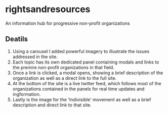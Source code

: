 # rightsandresources
An information hub for progressive non-profit organizations

## Deatils
  
  1. Using a carousel I added powerful imagery to illustrate the issues addressed in the site.
  2. Each topic has its own dedicated panel containing modals and links to the premire non-profit organizations in that field.
  3. Once a link is clicked, a modal opens, showing a brief description of the organization as well as a direct link to the full site.
  4. At the bottom of the site is a live twitter feed, which follows most of the organizations contained in the panels for real time updates    and ingformation.
  5. Lastly is the image for the 'Indivisible' movement as well as a brief description and direct link to that site.
